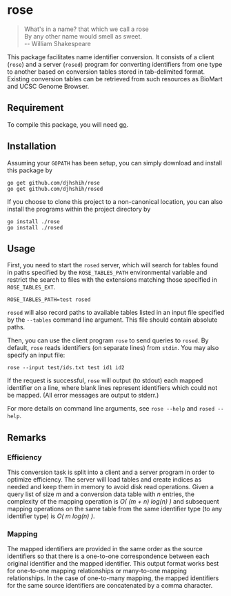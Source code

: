 # rose

> What's in a name? that which we call a rose  
> By any other name would smell as sweet.  
> -- William Shakespeare

This package facilitates name identifier conversion. It consists of a client
(`rose`) and a server (`rosed`) program for converting identifiers from one type
to another based on conversion tables stored in tab-delimited format. Existing
conversion tables can be retrieved from such resources as BioMart and UCSC
Genome Browser.

## Requirement

To compile this package, you will need [go](https://golang.org).

## Installation

Assuming your `GOPATH` has been setup, you can simply download and install this
package by

    go get github.com/djhshih/rose
    go get github.com/djhshih/rosed

If you choose to clone this project to a non-canonical location, you can also
install the programs within the project directory by

    go install ./rose
    go install ./rosed

## Usage

First, you need to start the `rosed` server, which will search for tables found
in paths specified by the `ROSE_TABLES_PATH` environmental variable and restrict
the search to files with the extensions matching those specified in
`ROSE_TABLES_EXT`.

    ROSE_TABLES_PATH=test rosed

`rosed` will also record paths to available tables listed in an input file
specified by the `--tables` command line argument. This file should contain
absolute paths.

Then, you can use the client program `rose` to send queries to `rosed`. By
default, `rose` reads identifiers (on separate lines) from `stdin`. You may
also specify an input file:

    rose --input test/ids.txt test id1 id2

If the request is successful, `rose` will output (to stdout) each mapped
identifier on a line, where blank lines represent identifiers which could not be
mapped. (All error messages are output to stderr.)

For more details on command line arguments, see `rose --help` and `rosed
--help`.

## Remarks

### Efficiency

This conversion task is split into a client and a server program in order to
optimize efficiency. The server will load tables and create indices as needed
and keep them in memory to avoid disk read operations. Given a query list
of size *m* and a conversion data table with *n* entries, the complexity of the
mapping operation is *O( (m + n) log(n) )* and subsequent mapping operations on
the same table from the same identifier type (to any identifier type) is *O( m
log(n) )*.

### Mapping

The mapped identifiers are provided in the same order as the source
identifiers so that there is a one-to-one correspondence between each original
identifier and the mapped identifier. This output format works best for
one-to-one mapping relationships or many-to-one mapping relationships. In the
case of one-to-many mapping, the mapped identifiers for the same source
identifiers are concatenated by a comma character.

